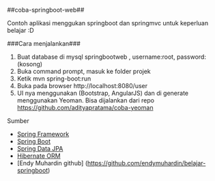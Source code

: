##coba-springboot-web##

Contoh aplikasi menggukan springboot dan springmvc untuk keperluan belajar :D

###Cara menjalankan###
1. Buat database di mysql springbootweb , username:root, password: (kosong)
2. Buka command prompt, masuk ke folder projek
3. Ketik mvn spring-boot:run
4. Buka pada browser http://localhost:8080/user
5. UI nya menggunakan (Bootstrap, AngularJS) dan di generate menggunakan Yeoman. Bisa dijalankan dari repo https://github.com/adityapratama/coba-yeoman

Sumber 
- [Spring Framework](http://projects.spring.io/spring-framework/)
- [Spring Boot](http://projects.spring.io/spring-boot/)
- [Spring Data JPA](http://projects.spring.io/spring-data-jpa/)
- [Hibernate ORM](http://hibernate.org/orm/)
- [Endy Muhardin github] (https://github.com/endymuhardin/belajar-springboot)

